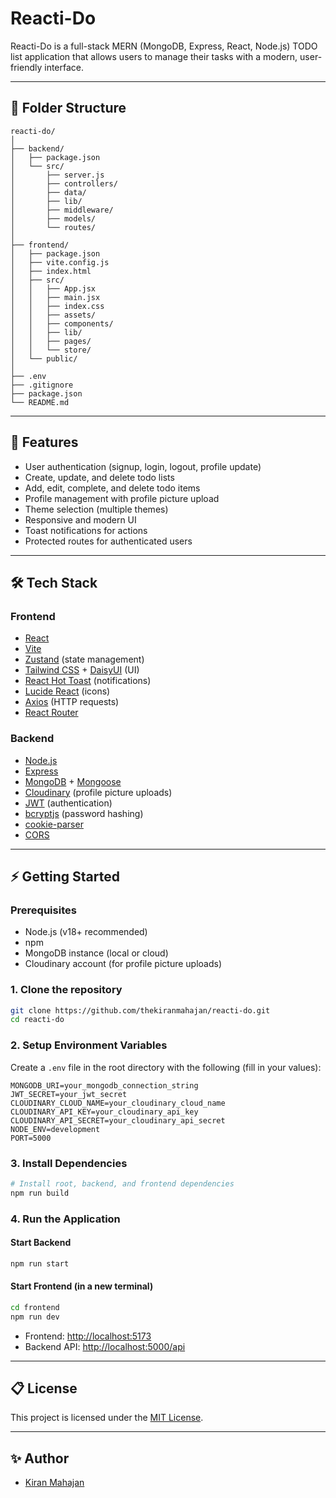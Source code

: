 # Reacti-Do

Reacti-Do is a full-stack MERN (MongoDB, Express, React, Node.js) TODO list application that allows users to manage their tasks with a modern, user-friendly interface.

---

## 📁 Folder Structure

```
reacti-do/
│
├── backend/
│   ├── package.json
│   └── src/
│       ├── server.js
│       ├── controllers/
│       ├── data/
│       ├── lib/
│       ├── middleware/
│       ├── models/
│       └── routes/
│
├── frontend/
│   ├── package.json
│   ├── vite.config.js
│   ├── index.html
│   ├── src/
│   │   ├── App.jsx
│   │   ├── main.jsx
│   │   ├── index.css
│   │   ├── assets/
│   │   ├── components/
│   │   ├── lib/
│   │   ├── pages/
│   │   └── store/
│   └── public/
│
├── .env
├── .gitignore
├── package.json
└── README.md
```

---

## 🚀 Features

- User authentication (signup, login, logout, profile update)
- Create, update, and delete todo lists
- Add, edit, complete, and delete todo items
- Profile management with profile picture upload
- Theme selection (multiple themes)
- Responsive and modern UI
- Toast notifications for actions
- Protected routes for authenticated users

---

## 🛠️ Tech Stack

### Frontend

- [React](https://react.dev/)
- [Vite](https://vitejs.dev/)
- [Zustand](https://zustand-demo.pmnd.rs/) (state management)
- [Tailwind CSS](https://tailwindcss.com/) + [DaisyUI](https://daisyui.com/) (UI)
- [React Hot Toast](https://react-hot-toast.com/) (notifications)
- [Lucide React](https://lucide.dev/) (icons)
- [Axios](https://axios-http.com/) (HTTP requests)
- [React Router](https://reactrouter.com/)

### Backend

- [Node.js](https://nodejs.org/)
- [Express](https://expressjs.com/)
- [MongoDB](https://www.mongodb.com/) + [Mongoose](https://mongoosejs.com/)
- [Cloudinary](https://cloudinary.com/) (profile picture uploads)
- [JWT](https://jwt.io/) (authentication)
- [bcryptjs](https://www.npmjs.com/package/bcryptjs) (password hashing)
- [cookie-parser](https://www.npmjs.com/package/cookie-parser)
- [CORS](https://www.npmjs.com/package/cors)

---

## ⚡ Getting Started

### Prerequisites

- Node.js (v18+ recommended)
- npm
- MongoDB instance (local or cloud)
- Cloudinary account (for profile picture uploads)

### 1. Clone the repository

```sh
git clone https://github.com/thekiranmahajan/reacti-do.git
cd reacti-do
```

### 2. Setup Environment Variables

Create a `.env` file in the root directory with the following (fill in your values):

```
MONGODB_URI=your_mongodb_connection_string
JWT_SECRET=your_jwt_secret
CLOUDINARY_CLOUD_NAME=your_cloudinary_cloud_name
CLOUDINARY_API_KEY=your_cloudinary_api_key
CLOUDINARY_API_SECRET=your_cloudinary_api_secret
NODE_ENV=development
PORT=5000
```

### 3. Install Dependencies

```sh
# Install root, backend, and frontend dependencies
npm run build
```

### 4. Run the Application

#### Start Backend

```sh
npm run start
```

#### Start Frontend (in a new terminal)

```sh
cd frontend
npm run dev
```

- Frontend: [http://localhost:5173](http://localhost:5173)
- Backend API: [http://localhost:5000/api](http://localhost:5000/api)

---

## 📋 License

This project is licensed under the [MIT License](LICENSE).

---

## ✨ Author

- [Kiran Mahajan](https://github.com/thekiranmahajan)